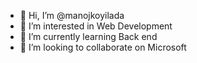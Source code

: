 - 👋 Hi, I’m @manojkoyilada
- 👀 I’m interested in Web Development
- 🌱 I’m currently learning Back end 
- 💞️ I’m looking to collaborate on Microsoft

<!---
manojkoyilada/manojkoyilada is a ✨ special ✨ repository because its `README.md` (this file) appears on your GitHub profile.
You can click the Preview link to take a look at your changes.
--->
